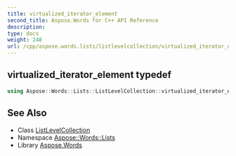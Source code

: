```yaml
---
title: virtualized_iterator_element
second_title: Aspose.Words for C++ API Reference
description: 
type: docs
weight: 248
url: /cpp/aspose.words.lists/listlevelcollection/virtualized_iterator_element/
---
```

## virtualized_iterator_element typedef




```cpp
using Aspose::Words::Lists::ListLevelCollection::virtualized_iterator_element =  typename iterator_holder_type::virtualized_iterator_element
```

## See Also

* Class [ListLevelCollection](../)
* Namespace [Aspose::Words::Lists](../../)
* Library [Aspose.Words](../../../)
